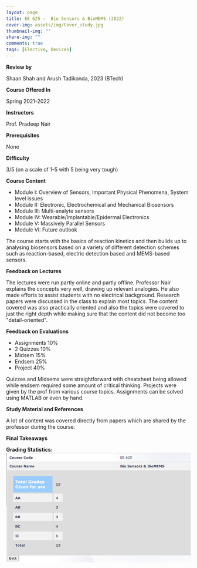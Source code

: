 ```yaml
---
layout: page
title: EE 625 –  Bio Sensors & BioMEMS (2022)
cover-img: assets/img/Cover_study.jpg
thumbnail-img: ""
share-img: ""
comments: true
tags: [Elective, Devices]
---
```


**Review by**

Shaan Shah and Arush Tadikonda, 2023 (BTech)

**Course Offered In**

Spring 2021-2022

**Instructors**

Prof. Pradeep Nair

**Prerequisites**

None

**Difficulty**

3/5 (on a scale of 1-5 with 5 being very tough)

**Course Content**

- Module I: Overview of Sensors, Important Physical Phenomena, System level issues
- Module II: Electronic, Electrochemical and Mechanical Biosensors
- Module III: Multi-analyte sensors
- Module IV: Wearable/Implantable/Epidermal Electronics
- Module V: Massively Parallel Sensors
- Module VI: Future outlook

The course starts with the basics of reaction kinetics and then builds up to analysing biosensors based on a variety of different detection schemes such as reaction-based, electric detection based and MEMS-based sensors.

**Feedback on Lectures**

The lectures were run partly online and partly offline. Professor Nair explains the concepts very well, drawing up relevant analogies. He also made efforts to assist students with no electrical background. Research papers were discussed in the class to explain most topics. The content covered was also practically oriented and also the topics were covered to just the right depth while making sure that the content did not become too "detail-oriented".

**Feedback on Evaluations**

- Assignments 10%
- 2 Quizzes 10%
- Midsem 15%
- Endsem 25%
- Project 40%

Quizzes and Midsems were straightforward with cheatsheet being allowed while endsem required some amount of critical thinking. Projects were given by the prof from various course topics. Assignments can be solved using MATLAB or even by hand.

**Study Material and References**

A lot of content was covered directly from papers which are shared by the professor during the course.

**Final Takeaways**


**Grading Statistics:**
![Grades](EE625_2022_grades.png)
